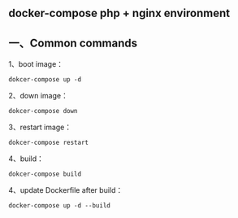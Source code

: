 ## docker-compose php + nginx environment

## 一、Common commands

1、boot image：
```
dokcer-compose up -d
```
2、down image：
```
dokcer-compose down
```
3、restart image：
```
dokcer-compose restart
```
4、build：
```
dokcer-compose build
```
4、update Dockerfile after build：
```
docker-compose up -d --build
```